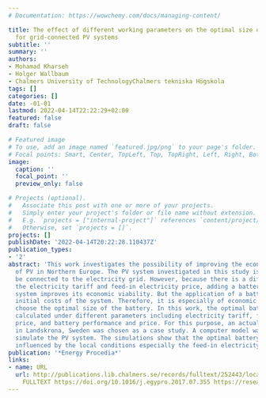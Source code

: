 ```yaml
---
# Documentation: https://wowchemy.com/docs/managing-content/

title: The effect of different working parameters on the optimal size of a battery
  for grid-connected PV systems
subtitle: ''
summary: ''
authors:
- Mohamad Kharseh
- Holger Wallbaum
- Chalmers University of TechnologyChalmers tekniska Högskola
tags: []
categories: []
date: -01-01
lastmod: 2022-04-14T22:22:29+02:00
featured: false
draft: false

# Featured image
# To use, add an image named `featured.jpg/png` to your page's folder.
# Focal points: Smart, Center, TopLeft, Top, TopRight, Left, Right, BottomLeft, Bottom, BottomRight.
image:
  caption: ''
  focal_point: ''
  preview_only: false

# Projects (optional).
#   Associate this post with one or more of your projects.
#   Simply enter your project's folder or file name without extension.
#   E.g. `projects = ["internal-project"]` references `content/project/deep-learning/index.md`.
#   Otherwise, set `projects = []`.
projects: []
publishDate: '2022-04-14T20:22:28.110437Z'
publication_types:
- '2'
abstract: 'This work investigates the possibility of improving the economic performance
  of PV in Northern Europe. The PV system investigated in this study is assumed to
  be connected to the electricity grid. However, because there is a difference between
  the electricity tariff and feed-in electricity price, adding a battery to such a
  system improves its economic viability. But the application of a battery increases
  initial costs of the system. Therefore, it is especially of economic relevance to
  choose the optimal size of the battery. In this work, the optimal battery size was
  calculated under different parameters including electricity tariff, feed-in electricity
  price, and battery performance and price. For this purpose, an actual building located
  in Landskrona, Sweden was chosen as a case study. A computer model was built to
  simulate the PV system. The simulations show that the optimal battery size is strongly
  influenced by the local conditions especially the feed-in electricity price.  '
publication: '*Energy Procedia*'
links:
- name: URL
  url: http://publications.lib.chalmers.se/records/fulltext/252443/local_252443.pdf
    FULLTEXT https://doi.org/10.1016/j.egypro.2017.07.355 https://research.chalmers.se/publication/252443
---
```

